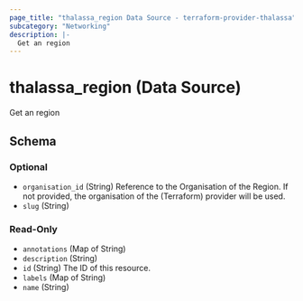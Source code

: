 ```yaml
---
page_title: "thalassa_region Data Source - terraform-provider-thalassa"
subcategory: "Networking"
description: |-
  Get an region
---
```


# thalassa_region (Data Source)

Get an region



<!-- schema generated by tfplugindocs -->
## Schema

### Optional

- `organisation_id` (String) Reference to the Organisation of the Region. If not provided, the organisation of the (Terraform) provider will be used.
- `slug` (String)

### Read-Only

- `annotations` (Map of String)
- `description` (String)
- `id` (String) The ID of this resource.
- `labels` (Map of String)
- `name` (String) 